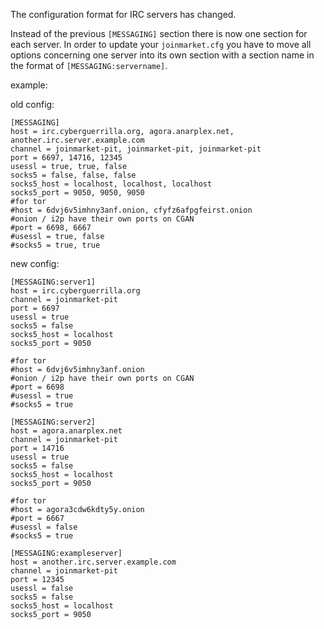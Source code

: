 The configuration format for IRC servers has changed.

Instead of the previous `[MESSAGING]` section there is now one section
for each server. In order to update your `joinmarket.cfg` you have to
move all options concerning one server into its own section with a
section name in the format of `[MESSAGING:servername]`.

example:

old config:

    [MESSAGING]
    host = irc.cyberguerrilla.org, agora.anarplex.net, another.irc.server.example.com
    channel = joinmarket-pit, joinmarket-pit, joinmarket-pit
    port = 6697, 14716, 12345
    usessl = true, true, false
    socks5 = false, false, false
    socks5_host = localhost, localhost, localhost
    socks5_port = 9050, 9050, 9050
    #for tor
    #host = 6dvj6v5imhny3anf.onion, cfyfz6afpgfeirst.onion
    #onion / i2p have their own ports on CGAN
    #port = 6698, 6667
    #usessl = true, false
    #socks5 = true, true

new config:

    [MESSAGING:server1]
    host = irc.cyberguerrilla.org
    channel = joinmarket-pit
    port = 6697
    usessl = true
    socks5 = false
    socks5_host = localhost
    socks5_port = 9050

    #for tor
    #host = 6dvj6v5imhny3anf.onion
    #onion / i2p have their own ports on CGAN
    #port = 6698
    #usessl = true
    #socks5 = true

    [MESSAGING:server2]
    host = agora.anarplex.net
    channel = joinmarket-pit
    port = 14716
    usessl = true
    socks5 = false
    socks5_host = localhost
    socks5_port = 9050

    #for tor
    #host = agora3cdw6kdty5y.onion
    #port = 6667
    #usessl = false
    #socks5 = true

    [MESSAGING:exampleserver]
    host = another.irc.server.example.com
    channel = joinmarket-pit
    port = 12345
    usessl = false
    socks5 = false
    socks5_host = localhost
    socks5_port = 9050